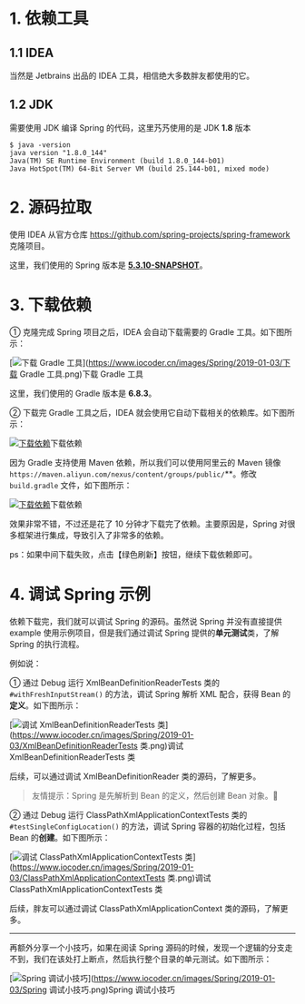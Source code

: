 # 1. 依赖工具

## 1.1 IDEA

当然是 Jetbrains 出品的 IDEA 工具，相信绝大多数胖友都使用的它。

## 1.2 JDK

需要使用 JDK 编译 Spring 的代码，这里艿艿使用的是 JDK **1.8** 版本

```
$ java -version
java version "1.8.0_144"
Java(TM) SE Runtime Environment (build 1.8.0_144-b01)
Java HotSpot(TM) 64-Bit Server VM (build 25.144-b01, mixed mode)
```



# 2. 源码拉取

使用 IDEA 从官方仓库 https://github.com/spring-projects/spring-framework 克隆项目。

这里，我们使用的 Spring 版本是 [**5.3.10-SNAPSHOT**](https://github.com/spring-projects/spring-framework/blob/main/gradle.properties#L1)。

# 3. 下载依赖

① 克隆完成 Spring 项目之后，IDEA 会自动下载需要的 Gradle 工具。如下图所示：

[![下载 Gradle 工具](https://www.iocoder.cn/images/Spring/2019-01-03/%E4%B8%8B%E8%BD%BD%20Gradle%20%E5%B7%A5%E5%85%B7.png)](https://www.iocoder.cn/images/Spring/2019-01-03/下载 Gradle 工具.png)下载 Gradle 工具

这里，我们使用的 Gradle 版本是 **6.8.3**。

② 下载完 Gradle 工具之后，IDEA 就会使用它自动下载相关的依赖库。如下图所示：

[![下载依赖](https://www.iocoder.cn/images/Spring/2019-01-03/%E4%B8%8B%E8%BD%BD%E4%BE%9D%E8%B5%96.png)](https://www.iocoder.cn/images/Spring/2019-01-03/下载依赖.png)下载依赖

因为 Gradle 支持使用 Maven 依赖，所以我们可以使用阿里云的 Maven 镜像 `https://maven.aliyun.com/nexus/content/groups/public/`**。修改 `build.gradle` 文件，如下图所示：

[![下载依赖](https://www.iocoder.cn/images/Spring/2019-01-03/%E4%B8%8B%E8%BD%BD%E4%BE%9D%E8%B5%962.png)](https://www.iocoder.cn/images/Spring/2019-01-03/下载依赖2.png)下载依赖

效果非常不错，不过还是花了 10 分钟才下载完了依赖。主要原因是，Spring 对很多框架进行集成，导致引入了非常多的依赖。

ps：如果中间下载失败，点击【绿色刷新】按钮，继续下载依赖即可。

# 4. 调试 Spring 示例

依赖下载完，我们就可以调试 Spring 的源码。虽然说 Spring 并没有直接提供 example 使用示例项目，但是我们通过调试 Spring 提供的**单元测试**类，了解 Spring 的执行流程。

例如说：

① 通过 Debug 运行 XmlBeanDefinitionReaderTests 类的 `#withFreshInputStream()` 的方法，调试 Spring 解析 XML 配合，获得 Bean 的**定义**。如下图所示：

[![调试 XmlBeanDefinitionReaderTests 类](https://www.iocoder.cn/images/Spring/2019-01-03/XmlBeanDefinitionReaderTests%20%E7%B1%BB.png)](https://www.iocoder.cn/images/Spring/2019-01-03/XmlBeanDefinitionReaderTests 类.png)调试 XmlBeanDefinitionReaderTests 类

后续，可以通过调试 XmlBeanDefinitionReader 类的源码，了解更多。

> 友情提示：Spring 是先解析到 Bean 的定义，然后创建 Bean 对象。🙂

② 通过 Debug 运行 ClassPathXmlApplicationContextTests 类的 `#testSingleConfigLocation()` 的方法，调试 Spring 容器的初始化过程，包括 Bean 的**创建**。如下图所示：

[![调试 ClassPathXmlApplicationContextTests 类](https://www.iocoder.cn/images/Spring/2019-01-03/ClassPathXmlApplicationContextTests%20%E7%B1%BB.png)](https://www.iocoder.cn/images/Spring/2019-01-03/ClassPathXmlApplicationContextTests 类.png)调试 ClassPathXmlApplicationContextTests 类

后续，胖友可以通过调试 ClassPathXmlApplicationContext 类的源码，了解更多。

------

再额外分享一个小技巧，如果在阅读 Spring 源码的时候，发现一个逻辑的分支走不到，我们在该处打上断点，然后执行整个目录的单元测试。如下图所示：

[![Spring 调试小技巧](https://www.iocoder.cn/images/Spring/2019-01-03/Spring%20%E8%B0%83%E8%AF%95%E5%B0%8F%E6%8A%80%E5%B7%A7.png)](https://www.iocoder.cn/images/Spring/2019-01-03/Spring 调试小技巧.png)Spring 调试小技巧
